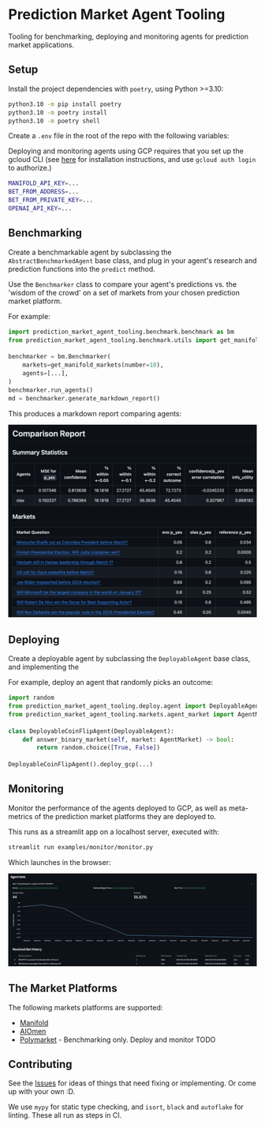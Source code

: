 # Prediction Market Agent Tooling

Tooling for benchmarking, deploying and monitoring agents for prediction market applications.

## Setup

Install the project dependencies with `poetry`, using Python >=3.10:

```bash
python3.10 -m pip install poetry
python3.10 -m poetry install
python3.10 -m poetry shell
```

Create a `.env` file in the root of the repo with the following variables:

Deploying and monitoring agents using GCP requires that you set up the gcloud CLI (see [here](https://cloud.google.com/sdk/docs/install) for installation instructions, and use `gcloud auth login` to authorize.)

```bash
MANIFOLD_API_KEY=...
BET_FROM_ADDRESS=...
BET_FROM_PRIVATE_KEY=...
OPENAI_API_KEY=...
```

## Benchmarking

Create a benchmarkable agent by subclassing the `AbstractBenchmarkedAgent` base class, and plug in your agent's research and prediction functions into the `predict` method.

Use the `Benchmarker` class to compare your agent's predictions vs. the 'wisdom of the crowd' on a set of markets from your chosen prediction market platform.

For example:

```python
import prediction_market_agent_tooling.benchmark.benchmark as bm
from prediction_market_agent_tooling.benchmark.utils import get_manifold_markets

benchmarker = bm.Benchmarker(
    markets=get_manifold_markets(number=10),
    agents=[...],
)
benchmarker.run_agents()
md = benchmarker.generate_markdown_report()
```

This produces a markdown report comparing agents:

![Benchmark results](assets/comparison-report.png)

## Deploying

Create a deployable agent by subclassing the `DeployableAgent` base class, and implementing the 

For example, deploy an agent that randomly picks an outcome:

```python
import random
from prediction_market_agent_tooling.deploy.agent import DeployableAgent
from prediction_market_agent_tooling.markets.agent_market import AgentMarket

class DeployableCoinFlipAgent(DeployableAgent):
    def answer_binary_market(self, market: AgentMarket) -> bool:
        return random.choice([True, False])

DeployableCoinFlipAgent().deploy_gcp(...)
```

## Monitoring

Monitor the performance of the agents deployed to GCP, as well as meta-metrics of the prediction market platforms they are deployed to.

This runs as a streamlit app on a localhost server, executed with:

```bash
streamlit run examples/monitor/monitor.py
```

Which launches in the browser:

![Monitoring](assets/monitoring.png)

## The Market Platforms

The following markets platforms are supported:

- [Manifold](https://manifold.markets/)
- [AIOmen](https://aiomen.eth.limo/)
- [Polymarket](https://polymarket.com/) - Benchmarking only. Deploy and monitor TODO

## Contributing

See the [Issues](https://github.com/gnosis/prediction-market-agent-tooling/issues) for ideas of things that need fixing or implementing. Or come up with your own :D.

We use `mypy` for static type checking, and `isort`, `black` and `autoflake` for linting. These all run as steps in CI.
